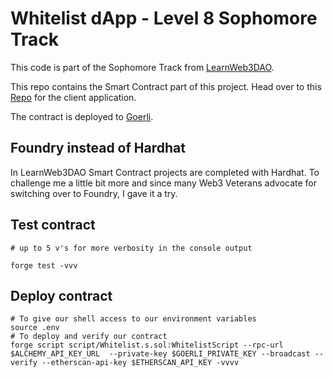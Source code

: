# Whitelist dApp - Level 8 Sophomore Track 
This code is part of the Sophomore Track from [LearnWeb3DAO](https://learnweb3.io/courses/c1d7081b-63a9-4c6e-b35c-9fcbbad418b2/lessons/acd04999-1230-4533-b6de-6b4e4978914c).

This repo contains the Smart Contract part of this project. Head over to this [Repo](https://github.com/yvesbou/Whitelist-DApp_Frontend) for the client application.

The contract is deployed to [Goerli](https://goerli.etherscan.io/address/0x61390fc02a4c21bf4a6a60a03b287706a81b0489#code).

## Foundry instead of Hardhat
In LearnWeb3DAO Smart Contract projects are completed with Hardhat. To challenge me a little bit more and since many Web3 Veterans advocate for switching over to Foundry, I gave it a try.

## Test contract
```shell
# up to 5 v's for more verbosity in the console output

forge test -vvv
```

## Deploy contract

```shell
# To give our shell access to our environment variables
source .env
# To deploy and verify our contract
forge script script/Whitelist.s.sol:WhitelistScript --rpc-url $ALCHEMY_API_KEY_URL  --private-key $GOERLI_PRIVATE_KEY --broadcast --verify --etherscan-api-key $ETHERSCAN_API_KEY -vvvv

```